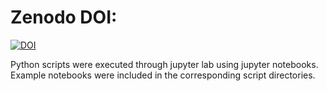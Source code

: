 # Zenodo DOI:

[![DOI](https://zenodo.org/badge/499179377.svg)](https://zenodo.org/badge/latestdoi/499179377)



Python scripts were executed through jupyter lab using jupyter notebooks. Example notebooks were included in the corresponding script directories.
